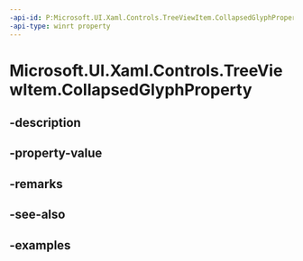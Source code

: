 ```yaml
---
-api-id: P:Microsoft.UI.Xaml.Controls.TreeViewItem.CollapsedGlyphProperty
-api-type: winrt property
---
```


<!-- Property syntax.
public DependencyProperty CollapsedGlyphProperty { get; }
-->

# Microsoft.UI.Xaml.Controls.TreeViewItem.CollapsedGlyphProperty

## -description

## -property-value

## -remarks

## -see-also

## -examples

